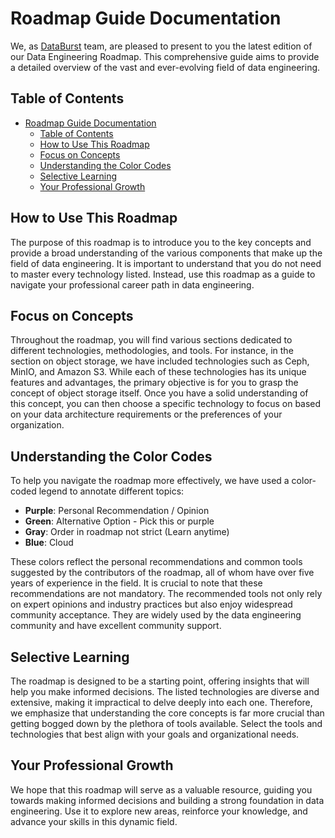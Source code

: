 # Roadmap Guide Documentation

We, as [DataBurst](https://databurst.tech) team, are pleased to present to you the latest edition of our Data Engineering Roadmap. This comprehensive guide aims to provide a detailed overview of the vast and ever-evolving field of data engineering.

## Table of Contents

- [Roadmap Guide Documentation](#roadmap-guide-documentation)
  - [Table of Contents](#table-of-contents)
  - [How to Use This Roadmap](#how-to-use-this-roadmap)
  - [Focus on Concepts](#focus-on-concepts)
  - [Understanding the Color Codes](#understanding-the-color-codes)
  - [Selective Learning](#selective-learning)
  - [Your Professional Growth](#your-professional-growth)

## How to Use This Roadmap

The purpose of this roadmap is to introduce you to the key concepts and provide a broad understanding of the various components that make up the field of data engineering. It is important to understand that you do not need to master every technology listed. Instead, use this roadmap as a guide to navigate your professional career path in data engineering.

## Focus on Concepts

Throughout the roadmap, you will find various sections dedicated to different technologies, methodologies, and tools. For instance, in the section on object storage, we have included technologies such as Ceph, MinIO, and Amazon S3. While each of these technologies has its unique features and advantages, the primary objective is for you to grasp the concept of object storage itself. Once you have a solid understanding of this concept, you can then choose a specific technology to focus on based on your data architecture requirements or the preferences of your organization.

## Understanding the Color Codes

To help you navigate the roadmap more effectively, we have used a color-coded legend to annotate different topics:

- **Purple**: Personal Recommendation / Opinion
- **Green**: Alternative Option - Pick this or purple
- **Gray**: Order in roadmap not strict (Learn anytime)
- **Blue**: Cloud

These colors reflect the personal recommendations and common tools suggested by the contributors of the roadmap, all of whom have over five years of experience in the field. It is crucial to note that these recommendations are not mandatory. The recommended tools not only rely on expert opinions and industry practices but also enjoy widespread community acceptance. They are widely used by the data engineering community and have excellent community support.

## Selective Learning

The roadmap is designed to be a starting point, offering insights that will help you make informed decisions. The listed technologies are diverse and extensive, making it impractical to delve deeply into each one. Therefore, we emphasize that understanding the core concepts is far more crucial than getting bogged down by the plethora of tools available. Select the tools and technologies that best align with your goals and organizational needs.

## Your Professional Growth

We hope that this roadmap will serve as a valuable resource, guiding you towards making informed decisions and building a strong foundation in data engineering. Use it to explore new areas, reinforce your knowledge, and advance your skills in this dynamic field.
